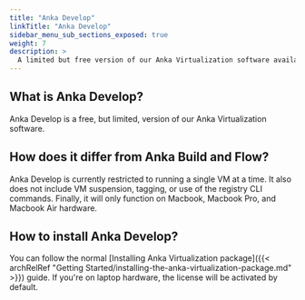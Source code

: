 ```yaml
---
title: "Anka Develop"
linkTitle: "Anka Develop"
sidebar_menu_sub_sections_exposed: true
weight: 7
description: >
  A limited but free version of our Anka Virtualization software available for developers using laptops
---
```


## What is Anka Develop?

Anka Develop is a free, but limited, version of our Anka Virtualization software.

## How does it differ from Anka Build and Flow?

Anka Develop is currently restricted to running a single VM at a time. It also does not include VM suspension, tagging, or use of the registry CLI commands. Finally, it will only function on Macbook, Macbook Pro, and Macbook Air hardware.

## How to install Anka Develop?

You can follow the normal [Installing Anka Virtualization package]({{< archRelRef "Getting Started/installing-the-anka-virtualization-package.md" >}}) guide. If you're on laptop hardware, the license will be activated by default.